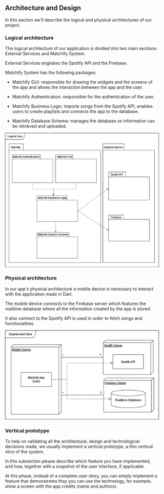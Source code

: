 
## Architecture and Design
In this section we'll describe the logical and physical architectures of our project.

### Logical architecture

The logical architecture of our application is divided into two main sections: External Services and Matchify System.

External Services englobes the Spotify API and the Firebase.

Matchify System has the following packages:

* Matchify GUI: responsible for drawing the widgets and the screens of the app and allows the interaction between the app and the user.

* Matchify Authentication: responsible for the authentication of the user.
  
* Matchify Business Logic: imports songs from the Spotify API, enables users to create playlists and connects the app to the database.

* Matchify Database Schema: manages the database so information can be retrieved and uploaded.

 <p align="center" justify="center">
  <img src="/images/logical_architecture.png"/>
</p>

### Physical architecture

In our app's physical architecture a mobile device is necessary
to interact with the application made in Dart.

The mobile device connects to the Firebase server
which features the realtime database where all the information created by
the app is stored.

It also connect to the Spotify API is used in order to fetch songs and functionalities.

 <p align="center" justify="center">
  <img src="/images/physical_architecture.png"/>
</p>


### Vertical prototype
To help on validating all the architectural, design and technological decisions made, we usually implement a vertical prototype, a thin vertical slice of the system.

In this subsection please describe which feature you have implemented, and how, together with a snapshot of the user interface, if applicable.

At this phase, instead of a complete user story, you can simply implement a feature that demonstrates thay you can use the technology, for example, show a screen with the app credits (name and authors).

